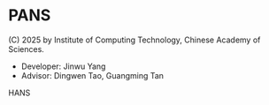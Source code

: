 # PANS

(C) 2025 by Institute of Computing Technology, Chinese Academy of Sciences. 
- Developer: Jinwu Yang 
- Advisor: Dingwen Tao, Guangming Tan

HANS
